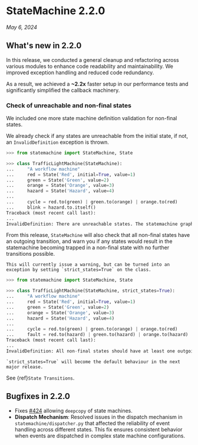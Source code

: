 # StateMachine 2.2.0

*May  6, 2024*

## What's new in 2.2.0

In this release, we conducted a general cleanup and refactoring across various modules to enhance code readability and maintainability. We improved exception handling and reduced code redundancy.

As a result, we achieved a **~2.2x** faster setup in our performance tests and significantly simplified the callback machinery.


### Check of unreachable and non-final states

We included one more state machine definition validation for non-final states.

We already check if any states are unreachable from the initial state, if not, an `InvalidDefinition` exception is thrown.

```py
>>> from statemachine import StateMachine, State

>>> class TrafficLightMachine(StateMachine):
...     "A workflow machine"
...     red = State('Red', initial=True, value=1)
...     green = State('Green', value=2)
...     orange = State('Orange', value=3)
...     hazard = State('Hazard', value=4)
...
...     cycle = red.to(green) | green.to(orange) | orange.to(red)
...     blink = hazard.to.itself()
Traceback (most recent call last):
...
InvalidDefinition: There are unreachable states. The statemachine graph should have a single component. Disconnected states: ['hazard']
```

From this release, `StateMachine` will also check that all non-final states have an outgoing transition,
and warn you if any states would result in the statemachine becoming trapped in a non-final state with no further transitions possible.

```{note}
This will currently issue a warning, but can be turned into an exception by setting `strict_states=True` on the class.
```

```py
>>> from statemachine import StateMachine, State

>>> class TrafficLightMachine(StateMachine, strict_states=True):
...     "A workflow machine"
...     red = State('Red', initial=True, value=1)
...     green = State('Green', value=2)
...     orange = State('Orange', value=3)
...     hazard = State('Hazard', value=4)
...
...     cycle = red.to(green) | green.to(orange) | orange.to(red)
...     fault = red.to(hazard) | green.to(hazard) | orange.to(hazard)
Traceback (most recent call last):
...
InvalidDefinition: All non-final states should have at least one outgoing transition. These states have no outgoing transition: ['hazard']
```

```{warning}
`strict_states=True` will become the default behaviour in the next major release.
```

See {ref}`State Transitions`.


## Bugfixes in 2.2.0

- Fixes [#424](https://github.com/fgmacedo/python-statemachine/issues/424) allowing `deepcopy` of state machines.
- **Dispatch Mechanism**: Resolved issues in the dispatch mechanism in `statemachine/dispatcher.py` that affected the reliability
of event handling across different states. This fix ensures consistent behavior when events are dispatched in complex state
machine configurations.
